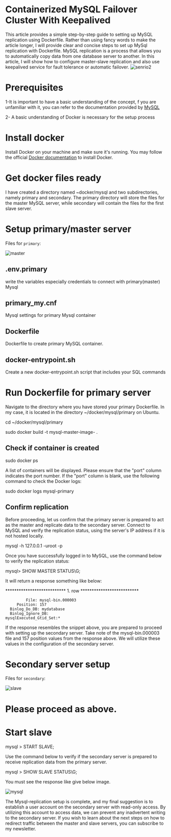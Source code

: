 # Containerized MySQL Failover Cluster With Keepalived
This article provides a simple step-by-step guide to setting up MySQL replication using Dockerfile. Rather than using fancy words to make the article longer, I will provide clear and concise steps to set up MySql replication with Dockerfile.
MySQL replication is a process that allows you to automatically copy data from one database server to another.
In this article, I will show how to configure master-slave replication and also use keepalived service for fault tolerance or automatic failover.
![senrio2](https://github.com/vahidsamie/MySQL-Replication/assets/110447267/a9cf3059-804d-4ac2-89a7-5ea8bf1808cb)
            
# Prerequisites
  1-It is important to have a basic understanding of the concept, f you are unfamiliar with it, you can refer to the documentation provided by [MySQL](https://dev.mysql.com/doc/refman/8.0/en/replication.html)
  
  2- A basic understanding of Docker is necessary for the setup process
# Install docker
Install Docker on your machine and make sure it's running. You may follow the official [Docker documentation](https://docs.docker.com/engine/install/ubuntu/) to install Docker.
# Get docker files ready
I have created a directory named ~docker/mysql and two subdirectories, namely primary and secondary. The primary directory will store the files for the master MySQL server, while secondary will contain the files for the first slave server.

# Setup primary/master server
Files for `primary`:

![master](https://github.com/vahidsamie/MySQL-Replication/assets/110447267/6c3eead1-81be-47f4-897c-69b73c185c57)



## .env.primary
write the variables especially credentials to connect with primary(master) Mysql
##  primary_my.cnf
Mysql settings for primary Mysql container

## Dockerfile
Dockerfile to create primary MySQL container.
## docker-entrypoint.sh
Create a new docker-entrypoint.sh script that includes your SQL commands



# Run Dockerfile for primary server
Navigate to the directory where you have stored your primary Dockerfile. In my case, it is located in the directory ~/docker/mysql/primary on Ubuntu.

cd ~/docker/mysql/primary

sudo  docker build -t mysql-master-image- .

## Check if container is created
sudo docker ps


A list of containers will be displayed. Please ensure that the "port" column indicates the port number. If the "port" column is blank, use the following command to check the Docker logs:

sudo docker logs mysql-primary
## Confirm replication
Before proceeding, let us confirm that the primary server is prepared to act as the master and replicate data to the secondary server. Connect to MySQL and verify the replication status, using the server's IP address if it is not hosted locally.

mysql -h 127.0.0.1 -uroot -p

Once you have successfully logged in to MySQL, use the command below to verify the replication status:

mysql> SHOW MASTER STATUS\G;

It will return a response something like below:

*************************** 1. row **************************

             File: mysql-bin.000003
         Position: 157
      Binlog_Do_DB: mydatabase
      Binlog_Ignore_DB: 
    mysqlExecuted_Gtid_Set:*

If the response resembles the snippet above, you are prepared to proceed with setting up the secondary server.
Take note of the mysql-bin.000003 file and 157 position values from the response above. We will utilize these values in the configuration of the secondary server.

# Secondary server setup

 Files for `secondary`:
 
 ![slave](https://github.com/vahidsamie/MySQL-Replication/assets/110447267/4727cd20-6aef-4785-b681-25ff1d75a1bc)

 # Please proceed as above.

# Start slave
mysql > START SLAVE;

Use the command below to verify if the secondary server is prepared to receive replication data from the primary server.

mysql > SHOW SLAVE STATUS\G;

You must see the response like give below image.

![mysql](https://github.com/vahidsamie/MySQL-Replication/assets/110447267/a1f2baaf-b907-4daa-be8f-af9a3b553d98)

The Mysql-replication setup is complete, and my final suggestion is to establish a user account on the secondary server with read-only access. By utilizing this account to access data, we can prevent any inadvertent writing to the secondary server.
If you wish to learn about the next steps on how to redirect traffic between the master and slave servers, you can subscribe to my newsletter.




 

